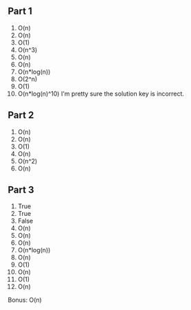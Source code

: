 ## Part 1

1.  O(n)
2.  O(n)
3.  O(1)
4.  O(n^3)
5.  O(n)
6.  O(n)
7.  O(n\*log(n))
8.  O(2^n)
9.  O(1)
10. O(n\*log(n)^10) I'm pretty sure the solution key is incorrect.

## Part 2

1. O(n)
2. O(n)
3. O(1)
4. O(n)
5. O(n^2)
6. O(n)

## Part 3

1. True
2. True
3. False
4. O(n)
5. O(n)
6. O(n)
7. O(n\*log(n))
8. O(n)
9. O(1)
10. O(n)
11. O(1)
12. O(n)

Bonus: O(n)
